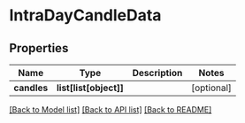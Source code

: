 # IntraDayCandleData

## Properties
Name | Type | Description | Notes
------------ | ------------- | ------------- | -------------
**candles** | **list[list[object]]** |  | [optional] 

[[Back to Model list]](../README.md#documentation-for-models) [[Back to API list]](../README.md#documentation-for-api-endpoints) [[Back to README]](../README.md)

